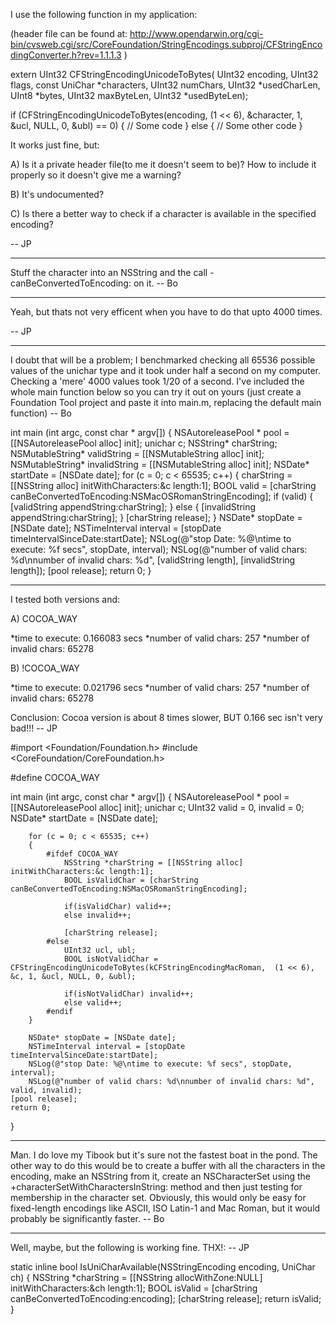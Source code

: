 I use the following function in my application:

(header file can be found at: http://www.opendarwin.org/cgi-bin/cvsweb.cgi/src/CoreFoundation/StringEncodings.subproj/CFStringEncodingConverter.h?rev=1.1.1.3 )

    

extern UInt32 CFStringEncodingUnicodeToBytes(
    UInt32 encoding, 
    UInt32 flags, 
    const UniChar *characters, 
    UInt32 numChars, 
    UInt32 *usedCharLen, 
    UInt8 *bytes, 
    UInt32 maxByteLen, 
    UInt32 *usedByteLen);

if (CFStringEncodingUnicodeToBytes(encoding, (1 << 6), &character, 1, &ucl, NULL, 0, &ubl) == 0)
{
   // Some code
}
else
{
   // Some other code
}


It works just fine, but:

A) Is it a private header file(to me it doesn't seem to be)? How to include it properly so it doesn't give me a warning?

B) It's undocumented?

C) Is there a better way to check if a character is available in the specified encoding?

-- JP

----

Stuff the character into an NSString and the call -canBeConvertedToEncoding: on it.  -- Bo

----

Yeah, but thats not very efficent when you have to do that upto 4000 times.

-- JP

----

I doubt that will be a problem; I benchmarked checking all 65536 possible values of the unichar type and it took under half a second on my computer.  Checking a 'mere' 4000 values took 1/20 of a second.  I've included the whole main function below so you can try it out on yours (just create a Foundation Tool project and paste it into main.m, replacing the default main function) -- Bo
    
int main (int argc, const char * argv[]) {
	NSAutoreleasePool * pool = [[NSAutoreleasePool alloc] init];
	unichar c;
	NSString* charString;
	NSMutableString* validString = [[NSMutableString alloc] init];
	NSMutableString* invalidString = [[NSMutableString alloc] init];
	NSDate* startDate = [NSDate date];
	for (c = 0; c < 65535; c++) {
		charString = [[NSString alloc] initWithCharacters:&c length:1];
		BOOL valid = [charString canBeConvertedToEncoding:NSMacOSRomanStringEncoding];
		if (valid) {
			[validString appendString:charString];
		} else {
			[invalidString appendString:charString];
		}
		[charString release];
	}
	NSDate* stopDate = [NSDate date];
	NSTimeInterval interval = [stopDate timeIntervalSinceDate:startDate];
	NSLog(@"stop Date: %@\ntime to execute: %f secs", stopDate, interval);
	NSLog(@"number of valid chars: %d\nnumber of invalid chars: %d", [validString length], [invalidString length]);
    [pool release];
    return 0;
}


----

I tested both versions and:

A) COCOA_WAY

*time to execute: 0.166083 secs
*number of valid chars: 257
*number of invalid chars: 65278


B) !COCOA_WAY

*time to execute: 0.021796 secs
*number of valid chars: 257
*number of invalid chars: 65278


Conclusion: Cocoa version is about 8 times slower, BUT 0.166 sec isn't very bad!!! -- JP

    
#import <Foundation/Foundation.h>
#include <CoreFoundation/CoreFoundation.h>

#define COCOA_WAY

int main (int argc, const char * argv[])
{
    NSAutoreleasePool * pool = [[NSAutoreleasePool alloc] init];
        unichar c;
        UInt32 valid = 0, invalid = 0;
        NSDate* startDate = [NSDate date];
        
        for (c = 0; c < 65535; c++)
        {
            #ifdef COCOA_WAY
                NSString *charString = [[NSString alloc] initWithCharacters:&c length:1];
                BOOL isValidChar = [charString canBeConvertedToEncoding:NSMacOSRomanStringEncoding];
                
                if(isValidChar) valid++;
                else invalid++;
                
                [charString release];
            #else
                UInt32 ucl, ubl;
                BOOL isNotValidChar = CFStringEncodingUnicodeToBytes(kCFStringEncodingMacRoman,  (1 << 6), &c, 1, &ucl, NULL, 0, &ubl);
                
                if(isNotValidChar) invalid++;
                else valid++;
            #endif
        }
        
        NSDate* stopDate = [NSDate date];
        NSTimeInterval interval = [stopDate timeIntervalSinceDate:startDate];
        NSLog(@"stop Date: %@\ntime to execute: %f secs", stopDate, interval);
        NSLog(@"number of valid chars: %d\nnumber of invalid chars: %d", valid, invalid);
    [pool release];
    return 0;
}


----

Man.  I do love my Tibook but it's sure not the fastest boat in the pond.  The other way to do this would be to create a buffer with all the characters in the encoding, make an NSString from it, create an NSCharacterSet using the +characterSetWithCharactersInString: method and then just testing for membership in the character set.  Obviously, this would only be easy for fixed-length encodings like ASCII, ISO Latin-1 and Mac Roman, but it would probably be significantly faster.  -- Bo

----

Well, maybe, but the following is working fine. THX!: -- JP

    
static inline bool IsUniCharAvailable(NSStringEncoding encoding, UniChar ch)
{
    NSString *charString = [[NSString allocWithZone:NULL] initWithCharacters:&ch length:1];
    BOOL isValid = [charString canBeConvertedToEncoding:encoding];
    [charString release];
    return isValid;
}
